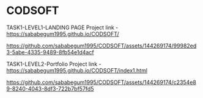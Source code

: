 # CODSOFT
TASK1-LEVEL1-LANDING PAGE
Project link  - https://sababegum1995.github.io/CODSOFT/

https://github.com/sababegum1995/CODSOFT/assets/144269174/99982ed3-5abe-4335-9489-8fb54e1d4acf

TASK1-LEVEL2-Portfolio
Project link  - https://sababegum1995.github.io/CODSOFT/index1.html

https://github.com/sababegum1995/CODSOFT/assets/144269174/c2354e89-8240-4043-8df3-722b7bf57fd5

